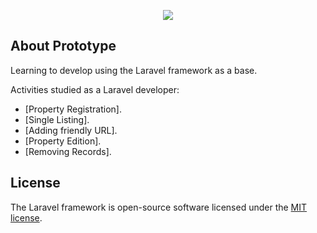 <p align="center"><img src="https://laravel.com/assets/img/components/logo-laravel.svg"></p>

## About Prototype

Learning to develop using the Laravel framework as a base.

Activities studied as a Laravel developer:

- [Property Registration].
- [Single Listing].
- [Adding friendly URL].
- [Property Edition].
- [Removing Records].


## License

The Laravel framework is open-source software licensed under the [MIT license](https://opensource.org/licenses/MIT).
